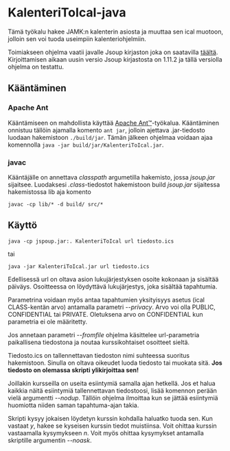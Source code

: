 # KalenteriToIcal-java

Tämä työkalu hakee JAMK:n kalenterin asiosta ja muuttaa sen ical muotoon, jolloin sen voi tuoda useimpiin kalenteriohjelmiin.

Toimiakseen ohjelma vaatii javalle Jsoup kirjaston joka on saatavilla [täältä](https://jsoup.org/). Kirjoittamisen aikaan uusin versio Jsoup kirjastosta on 1.11.2 ja tällä versiolla ohjelma on testattu.


## Kääntäminen

### Apache Ant

Kääntämiseen on mahdollista käyttää
[Apache Ant™](http://ant.apache.org/)-työkalua. Kääntäminen onnistuu tällöin
ajamalla komento `ant jar`, jolloin ajettava .jar-tiedosto luodaan hakemistoon
`./build/jar`. Tämän jälkeen ohjelmaa voidaan ajaa komennolla
`java -jar build/jar/KalenteriToIcal.jar`.


### javac

Kääntäjälle on annettava _classpath_ argumetilla hakemisto, jossa _jsoup.jar_ sijaitsee.
Luodaksesi _.class_-tiedostot hakemistoon build _jsoup.jar_ sijaitessa hakemistossa lib aja komento

`javac -cp lib/* -d build/ src/*`


## Käyttö

`java -cp jspoup.jar:. KalenteriToIcal url tiedosto.ics`

tai

`java -jar KalenteriToIcal.jar url tiedosto.ics`

Edellisessä url on oltava asion lukujärjestyksen osoite kokonaan ja sisältää
päiväys. Osoitteessa on löydyttävä lukujärjestys, joka sisältää tapahtumia.

Parametrina voidaan myös antaa tapahtumien yksityisyys asetus (ical
CLASS-kentän arvo) antamalla parametri _--privacy_. Arvo voi olla PUBLIC,
CONFIDENTIAL tai PRIVATE. Oletuksena arvo on CONFIDENTIAL kun parametria ei ole
määritetty.

Jos annetaan parametri _--fromfile_ ohjelma käsittelee url-parametria
paikallisena tiedostona ja noutaa kurssikohtaiset osoitteet sieltä.

Tiedosto.ics on tallennettavan tiedoston nimi suhteessa suoritus hakemistoon.
Sinulla on oltava oikeudet luoda tiedosto tai muokata sitä. **Jos tiedosto on
olemassa skripti ylikirjoittaa sen!**

Joillakin kursseilla on useita esiintymiä samalla ajan hetkellä. Jos et halua
kaikkia näitä esiintymiä tallennettavan tiedostoosi, lisää komennon perään vielä
argumentti _--nodup_. Tällöin ohjelma ilmoittaa kun se jättää esiintymiä huomiotta
niiden saman tapahtuma-ajan takia.

Skripti kysyy jokaisen löydetyn kurssin kohdalla haluatko tuoda sen. Kun vastaat
_y_, hakee se kyseisen kurssin tiedot muistiinsa. Voit ohittaa kurssin
vastaamalla kysymykseen _n_. Voit myös ohittaa kysymykset antamalla skriptille
argumentin _--noask_.
